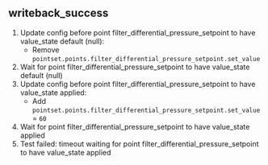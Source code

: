 
## writeback_success

1. Update config before point filter_differential_pressure_setpoint to have value_state default (null):
    * Remove `pointset.points.filter_differential_pressure_setpoint.set_value`
1. Wait for point filter_differential_pressure_setpoint to have value_state default (null)
1. Update config before point filter_differential_pressure_setpoint to have value_state applied:
    * Add `pointset.points.filter_differential_pressure_setpoint.set_value` = `60`
1. Wait for point filter_differential_pressure_setpoint to have value_state applied
1. Test failed: timeout waiting for point filter_differential_pressure_setpoint to have value_state applied
